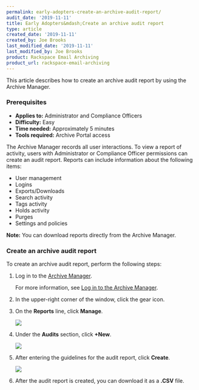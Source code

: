 ```yaml
---
permalink: early-adopters-create-an-archive-audit-report/
audit_date: '2019-11-11'
title: Early Adopters&mdash;Create an archive audit report
type: article
created_date: '2019-11-11'
created_by: Joe Brooks
last_modified_date: '2019-11-11'
last_modified_by: Joe Brooks
product: Rackspace Email Archiving
product_url: rackspace-email-archiving
---
```


This article describes how to create an archive audit report by using the Archive Manager.

### Prerequisites

- **Applies to:** Administrator and Compliance Officers
- **Difficulty:** Easy
- **Time needed:** Approximately 5 minutes
- **Tools required:** Archive Portal access

The Archive Manager records all user interactions. To view a report of activity, users with Administrator or Compliance Officer permissions can create an audit report. Reports can include information about the following items:

-   User management
-   Logins
-   Exports/Downloads
-   Search activity
-   Tags activity
-   Holds activity
-   Purges
-   Settings and policies

**Note:** You can download reports directly from the Archive Manager.

### Create an archive audit report

To create an archive audit report, perform the following steps:

1.  Log in to the [Archive Manager](https://cp.rackspace.com/Login.aspx?ReturnUrl=%2f).

    For more information, see [Log in to the Archive Manager](/how-to/log-in-to-the-archive-manager).

2.  In the upper-right corner of the window, click the gear icon.

3.  On the **Reports** line, click **Manage**.

    <img src="{% asset_path rackspace-email-archiving/create-an-archive-audit-report/Create-an-archive-audit-report-1.png %}" />

4.  Under the **Audits** section, click **+New**.

    <img src="{% asset_path rackspace-email-archiving/create-an-archive-audit-report/Create-an-archive-audit-report-2.png %}" />

5.  After entering the guidelines for the audit report, click **Create**.

    <img src="{% asset_path rackspace-email-archiving/create-an-archive-audit-report/Create-an-archive-audit-report-3.png %}" />

6.  After the audit report is created, you can download it as a **.CSV** file.
